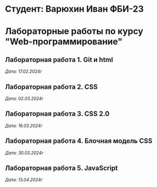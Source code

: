 # Студент: Варюхин Иван ФБИ-23

# Лабораторные работы по курсу "Web-программирование"

## Лабораторная работа 1. Git и html

*Дата: 17.02.2024г*

## Лабораторная работа 2. CSS

*Дата: 02.03.2024г*

## Лабораторная работа 3. CSS 2.0

*Дата: 16.03.2024г*

## Лабораторная работа 4. Блочная модель CSS

*Дата: 30.03.2024г*

## Лабораторная работа 5. JavaScript

*Дата: 13.04.2024г*
